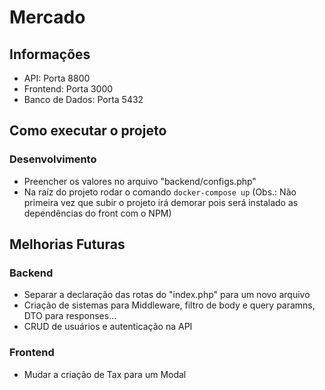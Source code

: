 # Mercado

## Informações
- API: Porta 8800
- Frontend: Porta 3000
- Banco de Dados: Porta 5432

## Como executar o projeto
### Desenvolvimento
- Preencher os valores no arquivo "backend/configs.php"
- Na raíz do projeto rodar o comando ``docker-compose up`` (Obs.: Não primeira vez que subir o projeto irá demorar pois será instalado as dependências do front com o NPM)

## Melhorias Futuras
### Backend
- Separar a declaração das rotas do "index.php" para um novo arquivo
- Criação de sistemas para Middleware, filtro de body e query paramns, DTO para responses...
- CRUD de usuários e autenticação na API

### Frontend
- Mudar a criação de Tax para um Modal